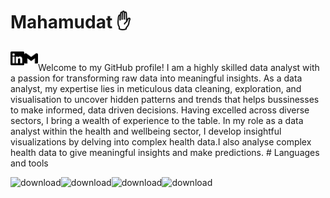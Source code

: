 # Mahamudat ✋
<a href="https://www.linkedin.com/in/mahamudat-oke-abiodun/" target="_blank">
  <img align="left" alt="Mahamudat | LinkedIn" width="22px" src="./linkedin.svg" />
</a>
<a href="mailto:Mahamudatoke@gmail.com">
  <img align="left" alt="Mahamudat | LinkedIn" width="22px" src="./gmail.svg" />
</a> 
<br>
Welcome to my GitHub profile! 
I am a highly skilled data analyst with a passion for transforming raw data into meaningful insights.
As a data analyst, my expertise lies in meticulous data cleaning, exploration, and visualisation to uncover hidden patterns and trends that helps bussinesses to make informed, data driven decisions.
Having excelled across diverse sectors, I bring a wealth of experience to the table. In my role as a data analyst within the health and wellbeing sector, I develop insightful visualizations by delving into complex health data.I also analyse complex health data to give meaningful insights and make predictions.
# Languages and tools

![download](https://github.com/Thecodedgirl/Thecodedgirl/assets/115795381/00c02983-fce3-4728-9e8c-16acc6f50a3d)![download](https://github.com/Thecodedgirl/Thecodedgirl/assets/115795381/8be50fac-9667-4584-bfdd-73c718f4e1c1)![download](https://github.com/Thecodedgirl/Thecodedgirl/assets/115795381/9a70423b-30c6-4bc5-a8fc-cf37207d8e94)![download](https://github.com/Thecodedgirl/Thecodedgirl/assets/115795381/8e936e43-d470-44bb-90d4-a6b184c67fa9)


